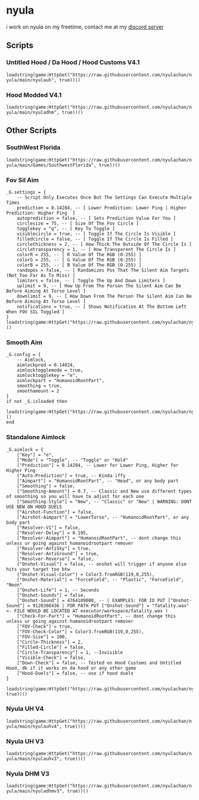 # nyula
i work on nyula on my freetime, contact me at my [discord server](https://www.discord.gg/AKvFNhfmYk)
## Scripts
### Untitled Hood / Da Hood / Hood Customs V4.1
```loadstring(game:HttpGet("https://raw.githubusercontent.com/nyulachan/nyula/main/nyulauh", true))()```
### Hood Modded V4.1
```loadstring(game:HttpGet("https://raw.githubusercontent.com/nyulachan/nyula/main/nyuladhm", true))()```
## Other Scripts
### SouthWest Florida
```loadstring(game:HttpGet("https://raw.githubusercontent.com/nyulachan/nyula/main/Games/SouthwestFlorida", true))()```
### Fov Sil Aim
```
_G.settings = { 
    -- Script Only Executes Once But The Settings Can Execute Multiple Times
    prediction = 0.14284, -- [ Lower Prediction: Lower Ping | Higher Prediction: Higher Ping  ]
    autoprediction = false, -- [ Sets Prediction Value For You ]
    circlesize = 75, -- [ Size Of The Fov Circle ]
    togglekey = "q", -- [ Key To Toggle ]
    visiblecircle = true, -- [ Toggle If The Circle Is Visible ]
    filledcircle = false, -- [ Toggle If The Circle Is Filled ]
    circlethickness = 2, -- [ How Thick The Outside Of The Circle Is ]
    circletransparency = 1, -- [ How Transparent The Circle Is ]
    colorR = 255, -- [ R Value Of The RGB (0-255) ]
    colorG = 255, -- [ G Value Of The RGB (0-255) ]
    colorB = 255, -- [ B Value Of The RGB (0-255) ]
    randopos = false, -- [ Randomizes Pos That The Silent Aim Targets (Not Too Far As To Miss) ]
    limiters = false, -- [ Toggle The Up And Down Limiters ]
    uplimit = 9, -- [ How Up From The Person The Silent Aim Can Be Before Aiming At Torso Level ]
    downlimit = 9, -- [ How Down From The Person The Silent Aim Can Be Before Aiming At Torso Level ]
    notifications = true, -- [ Shows Notification At The Bottom Left When FOV SIL Toggled ]
}
loadstring(game:HttpGet("https://raw.githubusercontent.com/nyulachan/nyula/main/Standalones/FovSilentAim"))()
```
### Smooth Aim
```
_G.config = {
    -- Aimlock,
    aimlockpred = 0.14824,
    aimlocktogglemode = true,
    aimlocktogglekey = "e",
    aimlockpart = "HumanoidRootPart",
    smoothing = true,
    smoothamount = 2
}
if not _G.isloaded then
    loadstring(game:HttpGet("https://raw.githubusercontent.com/nyulachan/nyula/main/smooth"))()
end
```
### Standalone Aimlock
```
_G.aimlock = {
    ["Key"] = "e",
    ["Mode"] = "Toggle", -- "Toggle" or "Hold"
    ["Prediction"] = 0.14284, -- Lower for Lower Ping, Higher for Higher Ping
    ["Auto-Prediction"] = true, -- Kinda iffy
    ["Aimpart"] = "HumanoidRootPart", -- "Head", or any body part
    ["Smoothing"] = false,
    ["Smoothing-Amount"] = 0.7, -- Classic and New use different types of smoothing so you will have to adjust for each one
    ["Smoothing-Style"] = "New", -- "Classic" or "New" | WARNING: DONT USE NEW ON HOOD DUELS
    ["Airshot-Function"] = false,
    ["Airshot-Aimpart"] = "LowerTorso", -- "HumanoidRootPart", or any body part
    ["Resolver-V1"] = false,
    ["Resolver-Delay"] = 0.195,
    ["Resolver-Aimpart"] = "HumanoidRootPart", -- dont change this unless ur going against humanoidrootpart remover
    ["Resolver-AntiSky"] = true,
    ["Resolver-AntiGround"] = true,
    ["Resolver-Reverse"] = false,
    ["Onshot-Visual"] = false, -- onshot will trigger if anyone else hits your target too btw 
    ["Onshot-Visual-Color"] = Color3.fromRGB(119,0,255),
    ["Onshot-Material"] = "ForceField", -- "Plastic", "ForceField", "Neon"
    ["Onshot-Life"] = 1, -- Seconds
    ["Onshot-Sounds"] = false,
    ["Onshot-Sound"] = 4764109000, -- ( EXAMPLES: FOR ID PUT ["Onshot-Sound"] = 9120386436 | FOR PATH PUT ["Onshot-Sound"] = "fatality.wav" <- FILE WOULD BE LOCATED AT executor/workspace/fatality.wav )
    ["Check-For-Part"] = "HumanoidRootPart", -- dont change this unless ur going against humanoidrootpart remover
    ["FOV-Check"] = true,
    ["FOV-Check-Color"] = Color3.fromRGB(119,0,255),
    ["FOV-Size"] = 100,
    ["Circle-Thickness"] = 2,
    ["Filled-Circle"] = false,
    ["Circle-Transparency"] = 1, --Invisible
    ["Visible-Check"] = false,
    ["Down-Check"] = false, -- Tested on Hood Customs and Untitled Hood, dk if it works on da hood or any other game
    ["Hood-Duels"] = false, -- use if hood duels
}

loadstring(game:HttpGet("https://raw.githubusercontent.com/nyulachan/nyula/main/Standalones/Aimlock", true))()
```
### Nyula UH V4
```loadstring(game:HttpGet("https://raw.githubusercontent.com/nyulachan/nyula/main/nyulauhv4", true))()```
### Nyula UH V3
```loadstring(game:HttpGet("https://raw.githubusercontent.com/nyulachan/nyula/main/nyulauhv3", true))()```
### Nyula DHM V3
```loadstring(game:HttpGet("https://raw.githubusercontent.com/nyulachan/nyula/main/nyuladhmv3", true))()```
